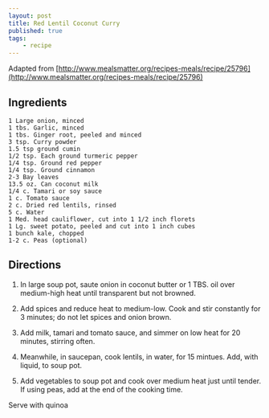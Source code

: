 ```yaml
---
layout: post
title: Red Lentil Coconut Curry
published: true
tags:
    - recipe
---
```


Adapted from [http://www.mealsmatter.org/recipes-meals/recipe/25796](http://www.mealsmatter.org/recipes-meals/recipe/25796)

## Ingredients

    1 Large onion, minced
    1 tbs. Garlic, minced
    1 tbs. Ginger root, peeled and minced
    3 tsp. Curry powder
    1.5 tsp ground cumin
    1/2 tsp. Each ground turmeric pepper
    1/4 tsp. Ground red pepper
    1/4 tsp. Ground cinnamon
    2-3 Bay leaves
    13.5 oz. Can coconut milk
    1/4 c. Tamari or soy sauce
    1 c. Tomato sauce
    2 c. Dried red lentils, rinsed
    5 c. Water
    1 Med. head cauliflower, cut into 1 1/2 inch florets
    1 Lg. sweet potato, peeled and cut into 1 inch cubes
    1 bunch kale, chopped
    1-2 c. Peas (optional)


## Directions

1. In large soup pot, saute onion in coconut butter or 1 TBS. oil over
medium-high heat until transparent but not browned.

2. Add spices and reduce heat to medium-low. Cook and stir constantly
for 3 minutes; do not let spices and onion brown.

3. Add milk, tamari and tomato sauce, and simmer on low heat for 20
minutes, stirring often.

4. Meanwhile, in saucepan, cook lentils, in water, for 15 mintues. Add, with
liquid, to soup pot.

5. Add vegetables to soup pot and cook over medium heat just until
tender. If using peas, add at the end of the cooking time. 

Serve with quinoa
